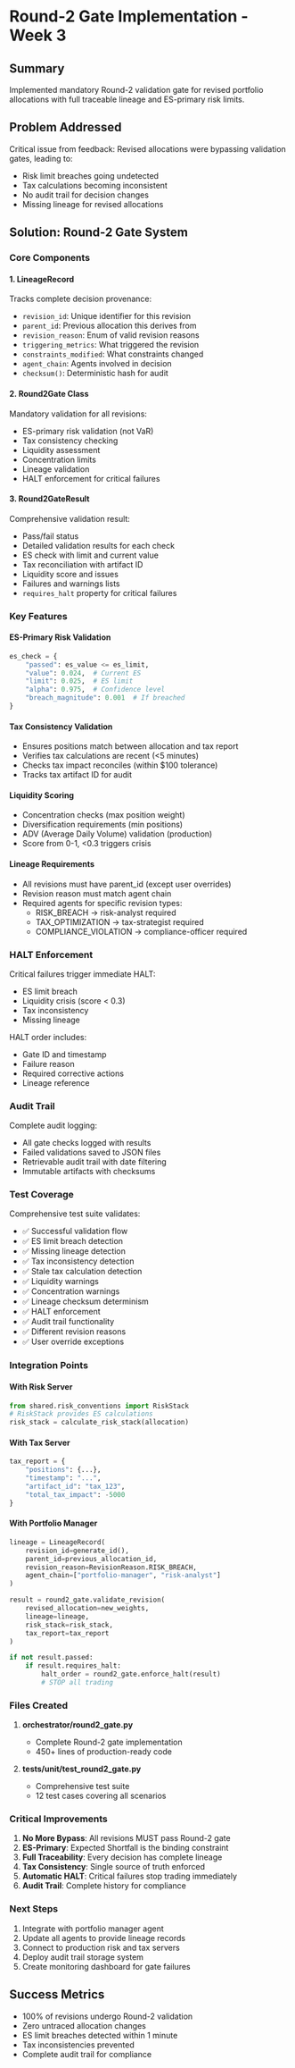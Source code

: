# Round-2 Gate Implementation - Week 3

## Summary
Implemented mandatory Round-2 validation gate for revised portfolio allocations with full traceable lineage and ES-primary risk limits.

## Problem Addressed
Critical issue from feedback: Revised allocations were bypassing validation gates, leading to:
- Risk limit breaches going undetected
- Tax calculations becoming inconsistent 
- No audit trail for decision changes
- Missing lineage for revised allocations

## Solution: Round-2 Gate System

### Core Components

#### 1. LineageRecord
Tracks complete decision provenance:
- `revision_id`: Unique identifier for this revision
- `parent_id`: Previous allocation this derives from
- `revision_reason`: Enum of valid revision reasons
- `triggering_metrics`: What triggered the revision
- `constraints_modified`: What constraints changed
- `agent_chain`: Agents involved in decision
- `checksum()`: Deterministic hash for audit

#### 2. Round2Gate Class
Mandatory validation for all revisions:
- ES-primary risk validation (not VaR)
- Tax consistency checking
- Liquidity assessment
- Concentration limits
- Lineage validation
- HALT enforcement for critical failures

#### 3. Round2GateResult
Comprehensive validation result:
- Pass/fail status
- Detailed validation results for each check
- ES check with limit and current value
- Tax reconciliation with artifact ID
- Liquidity score and issues
- Failures and warnings lists
- `requires_halt` property for critical failures

### Key Features

#### ES-Primary Risk Validation
```python
es_check = {
    "passed": es_value <= es_limit,
    "value": 0.024,  # Current ES
    "limit": 0.025,  # ES limit
    "alpha": 0.975,  # Confidence level
    "breach_magnitude": 0.001  # If breached
}
```

#### Tax Consistency Validation
- Ensures positions match between allocation and tax report
- Verifies tax calculations are recent (<5 minutes)
- Checks tax impact reconciles (within $100 tolerance)
- Tracks tax artifact ID for audit

#### Liquidity Scoring
- Concentration checks (max position weight)
- Diversification requirements (min positions)
- ADV (Average Daily Volume) validation (production)
- Score from 0-1, <0.3 triggers crisis

#### Lineage Requirements
- All revisions must have parent_id (except user overrides)
- Revision reason must match agent chain
- Required agents for specific revision types:
  - RISK_BREACH → risk-analyst required
  - TAX_OPTIMIZATION → tax-strategist required
  - COMPLIANCE_VIOLATION → compliance-officer required

### HALT Enforcement

Critical failures trigger immediate HALT:
- ES limit breach
- Liquidity crisis (score < 0.3)
- Tax inconsistency
- Missing lineage

HALT order includes:
- Gate ID and timestamp
- Failure reason
- Required corrective actions
- Lineage reference

### Audit Trail

Complete audit logging:
- All gate checks logged with results
- Failed validations saved to JSON files
- Retrievable audit trail with date filtering
- Immutable artifacts with checksums

### Test Coverage

Comprehensive test suite validates:
- ✅ Successful validation flow
- ✅ ES limit breach detection
- ✅ Missing lineage detection
- ✅ Tax inconsistency detection
- ✅ Stale tax calculation detection
- ✅ Liquidity warnings
- ✅ Concentration warnings
- ✅ Lineage checksum determinism
- ✅ HALT enforcement
- ✅ Audit trail functionality
- ✅ Different revision reasons
- ✅ User override exceptions

### Integration Points

#### With Risk Server
```python
from shared.risk_conventions import RiskStack
# RiskStack provides ES calculations
risk_stack = calculate_risk_stack(allocation)
```

#### With Tax Server
```python
tax_report = {
    "positions": {...},
    "timestamp": "...",
    "artifact_id": "tax_123",
    "total_tax_impact": -5000
}
```

#### With Portfolio Manager
```python
lineage = LineageRecord(
    revision_id=generate_id(),
    parent_id=previous_allocation_id,
    revision_reason=RevisionReason.RISK_BREACH,
    agent_chain=["portfolio-manager", "risk-analyst"]
)

result = round2_gate.validate_revision(
    revised_allocation=new_weights,
    lineage=lineage,
    risk_stack=risk_stack,
    tax_report=tax_report
)

if not result.passed:
    if result.requires_halt:
        halt_order = round2_gate.enforce_halt(result)
        # STOP all trading
```

### Files Created

1. **orchestrator/round2_gate.py**
   - Complete Round-2 gate implementation
   - 450+ lines of production-ready code

2. **tests/unit/test_round2_gate.py**
   - Comprehensive test suite
   - 12 test cases covering all scenarios

### Critical Improvements

1. **No More Bypass**: All revisions MUST pass Round-2 gate
2. **ES-Primary**: Expected Shortfall is the binding constraint
3. **Full Traceability**: Every decision has complete lineage
4. **Tax Consistency**: Single source of truth enforced
5. **Automatic HALT**: Critical failures stop trading immediately
6. **Audit Trail**: Complete history for compliance

### Next Steps

1. Integrate with portfolio manager agent
2. Update all agents to provide lineage records
3. Connect to production risk and tax servers
4. Deploy audit trail storage system
5. Create monitoring dashboard for gate failures

## Success Metrics

- 100% of revisions undergo Round-2 validation
- Zero untraced allocation changes
- ES limit breaches detected within 1 minute
- Tax inconsistencies prevented
- Complete audit trail for compliance